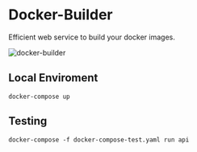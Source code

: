 # Docker-Builder
Efficient web service to build your docker images. 

![docker-builder](https://user-images.githubusercontent.com/25264748/80891934-9c7c6500-8cc7-11ea-8c19-8fb54e028b7f.jpg)

## Local Enviroment

```
docker-compose up
```

## Testing

```
docker-compose -f docker-compose-test.yaml run api
```